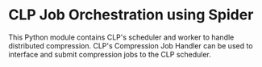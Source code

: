 # CLP Job Orchestration using Spider

This Python module contains CLP's scheduler and worker to handle distributed compression.
CLP's Compression Job Handler can be used to interface and submit compression jobs to the CLP scheduler.

